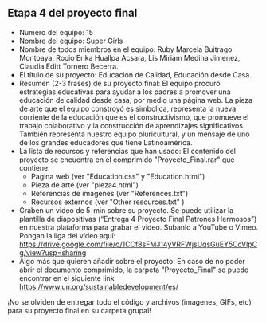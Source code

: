 ## Etapa 4 del proyecto final

- Numero del equipo: 15
- Nombre del equipo: Super Girls
- Nombre de todos miembros en el equipo: Ruby Marcela Buitrago Montoaya, Rocio Erika Huallpa Acsara, Lis Miriam Medina Jimenez, Claudia Editt Tornero Becerra. 
- El título de su proyecto: Educación de Calidad, Educación desde Casa.
- Resumen (2-3 frases) de su proyecto final: El equipo procuró estrategias educativas para ayudar a los padres a promover una educación de calidad desde casa, por medio una página web. La pieza de arte que el equipo constroyó es simbolica, representa la nueva corriente de la educación que es el constructivismo, que promueve el trabajo colaborativo y la construcción de aprendizajes significativos. También representa nuestro equipo pluricultural, y un mensaje de uno de los grandes educadores que tiene Latinoamérica.
- La lista de recursos y referencias que han usado: El contenido del proyecto se encuentra en el comprimido "Proyecto_Final.rar" que contiene:
  - Pagina web (ver "Education.css" y "Education.html")
  - Pieza de arte (ver "pieza4.html")
  - Referencias de imagenes (ver "References.txt")
  - Recursos externos (ver "Other resources.txt" )
- Graben un video de 5-min sobre su proyecto. Se puede utilizar la plantilla de diapositivas (“Entrega 4 Proyecto Final Patrones Hermosos”) en nuestra plataforma para grabar el video. Subanlo a YouTube o Vimeo. Pongan la liga del vídeo aquí: https://drive.google.com/file/d/1CCf8sFMJ14yVRFWjsUqsGuEY5CcVlpCg/view?usp=sharing
- Algo más que quieren añadir sobre el proyecto: En caso de no poder abrir el documento comprimido, la carpeta "Proyecto_Final" se puede encontrar en el siguiente link https://www.un.org/sustainabledevelopment/es/

¡No se olviden de entregar todo el código y archivos (imagenes, GIFs, etc) para su proyecto final en su carpeta grupal!
